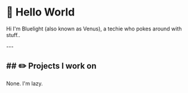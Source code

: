 <!DOCTYPE html>
<html>
<head>
<title>Page Title</title>

</head>
<body>
<h1>👋 Hello World</h1>
<p>Hi I'm Bluelight (also known as Venus), a techie who pokes around with stuff..</p>
---
<h2>## ✏️ Projects I work on</h2>
<p>None. I'm lazy.</p>
</body>
</html>

